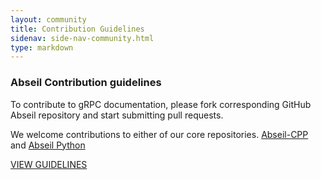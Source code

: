 ```yaml
---
layout: community
title: Contribution Guidelines
sidenav: side-nav-community.html
type: markdown
---
```


### Abseil Contribution guidelines

To contribute to gRPC documentation, please fork corresponding GitHub Abseil
repository and start submitting pull requests.

We welcome contributions to either of our core repositories.
<a href="https://github.com/abseil/abseil-cpp/" target="_blank">Abseil-CPP</a>
and <a href="https://github.com/abseil/abseil-py" target="_blank">Abseil Python</a>

<a href="https://github.com/abseil/abseil-cpp/blob/master/CONTRIBUTING.md" target="_blank">VIEW GUIDELINES</a>

